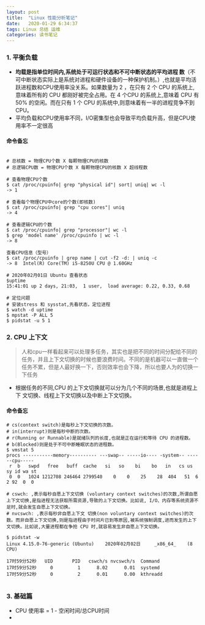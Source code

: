 ```yaml
---
layout: post
title:  "Linux 性能分析笔记"
date:   2020-01-29 6:34:37
tags: Linux 总结 运维
categories: 读书笔记
---
```


### 1. 平衡负载

- **均载是指单位时间内,系统处于可运行状态和不可中断状态的平均进程
数**（不可中断状态实际上是系统对进程和硬件设备的一种保护机制。）,也就是平均活跃进程数和CPU使用率没关系。如果数量为 2 ，在只有 2 个 CPU 的系统上,意味着所有的 CPU 都刚好被完全占用。在 4 个CPU 的系统上,意味着 CPU 有 50% 的空闲。而在只有 1 个 CPU 的系统中,则意味着有一半的进程竞争不到 CPU。
- 平均负载和CPU使用率不同，I/O密集型也会导致平均负载升高，但是CPU使用率不一定很高

#### 命令备忘

```shell

# 总核数 = 物理CPU个数 X 每颗物理CPU的核数 
# 总逻辑CPU数 = 物理CPU个数 X 每颗物理CPU的核数 X 超线程数

# 查看物理CPU个数
$ cat /proc/cpuinfo| grep "physical id"| sort| uniq| wc -l
-> 1

# 查看每个物理CPU中core的个数(即核数)
$ cat /proc/cpuinfo| grep "cpu cores"| uniq
-> 4

# 查看逻辑CPU的个数
$ cat /proc/cpuinfo| grep "processor"| wc -l  
$ grep 'model name' /proc/cpuinfo | wc -l
-> 8

查看CPU信息（型号）
$ cat /proc/cpuinfo | grep name | cut -f2 -d: | uniq -c
-> 8  Intel(R) Core(TM) i5-8250U CPU @ 1.60GHz

# 2020年02月01日 Ubuntu 查看状态
$uptime
15:41:01 up 2 days, 21:03,  1 user,  load average: 0.22, 0.33, 0.68

# 定位问题
# 安装stress 和 sysstat,先看状态，定位进程
$ watch -d uptime
$ mpstat -P ALL 5
$ pidstat -u 5 1

```


### 2. CPU 上下文

> 人和cpu一样看起来可以处理多任务，其实也是把不同的时间分配给不同的任务，并且上下文切换的时候也要浪费时间。不同的是机器可以一直做一个任务不累，但是人最好换一下，否则效率也会下降，所以也要人为的切换一下任务

- 根据任务的不同,CPU 的上下文切换就可以分为几个不同的场景,也就是进程上下
文切换、线程上下文切换以及中断上下文切换。

#### 命令备忘
```shell
# cs(context switch)是每秒上下文切换的次数。
# in(interrupt)则是每秒中断的次数。
# r(Running or Runnable)是就绪队列的长度,也就是正在运行和等待 CPU 的进程数。
# b(Blocked)则是处于不可中断睡眠状态的进程数。
$ vmstat 5
procs -----------memory---------- ---swap-- -----io---- -system-- ------cpu-----
 r  b   swpd   free   buff  cache   si   so    bi    bo   in   cs us sy id wa st
 0  0   1024 1212708 246464 2799540    0    0    25    28  404   51  6  2 92  0  0

# cswch: ,表示每秒自愿上下文切换 (voluntary context switches)的次数,所谓自愿上下文切换,是指进程无法获取所需资源,导致的上下文切换。比如说, I/O、内存等系统资源不足时,就会发生自愿上下文切换。
# nvcswch: ,表示每秒非自愿上下文 切换(non voluntary context switches)的次数。而非自愿上下文切换,则是指进程由于时间片已到等原因,被系统强制调度,进而发生的上下文切换。比如说,大量进程都在争抢 CPU 时,就容易发生非自愿上下文切换。

$ pidstat -w
Linux 4.15.0-76-generic (Ubuntu)    2020年02月02日     _x86_64_    (8 CPU)

17时59分52秒   UID       PID   cswch/s nvcswch/s  Command
17时59分52秒     0         1      8.02      0.01  systemd
17时59分52秒     0         2      0.01      0.00  kthreadd


```

### 3. 基础篇

- CPU 使用率 = 1 - 空闲时间/总CPU时间
- 